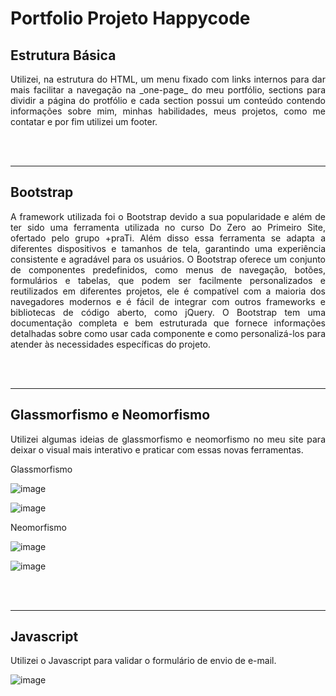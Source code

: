 # Portfolio Projeto Happycode


## Estrutura Básica

<p align= "justify"> Utilizei, na estrutura do HTML, um menu fixado com links internos para dar mais facilitar a navegação na _one-page_ do meu portfólio, sections para dividir a página do protfólio e cada section possui um conteúdo contendo informações sobre mim, minhas habilidades, meus projetos, como me contatar e por fim utilizei um footer. </p>

<br><br>

<hr>

## Bootstrap

<p align= "justify"> A framework utilizada foi o Bootstrap devido a sua popularidade e além de ter sido uma ferramenta utilizada no curso Do Zero ao Primeiro Site, ofertado pelo grupo +praTi. Além disso essa ferramenta se adapta a diferentes dispositivos e tamanhos de tela, garantindo uma experiência consistente e agradável para os usuários. O Bootstrap oferece um conjunto de componentes predefinidos, como menus de navegação, botões, formulários e tabelas, que podem ser facilmente personalizados e reutilizados em diferentes projetos, ele é compatível com a maioria dos navegadores modernos e é fácil de integrar com outros frameworks e bibliotecas de código aberto, como jQuery. O Bootstrap tem uma documentação completa e bem estruturada que fornece informações detalhadas sobre como usar cada componente e como personalizá-los para atender às necessidades específicas do projeto.</p>

<br><br>

<hr>

## Glassmorfismo e Neomorfismo

<p align= "justify"> Utilizei algumas ideias de glassmorfismo e neomorfismo no meu site para deixar o visual mais interativo e praticar com essas novas ferramentas.</p>

<p align= "justify"> Glassmorfismo </p>

![image](https://user-images.githubusercontent.com/111182330/221444619-5096c922-590d-4f65-a5c7-6f7ecdc84300.png)

![image](https://user-images.githubusercontent.com/111182330/221444664-171a0337-a13b-4c5d-9211-8a65e7d27f27.png)

<p align= "justify"> Neomorfismo </p>

![image](https://user-images.githubusercontent.com/111182330/221444813-ee78bb0f-0065-4991-8a03-ec7ffc9eaaaa.png)

![image](https://user-images.githubusercontent.com/111182330/221444839-75d71f80-356f-4aab-8289-294d1406f4b7.png)


<br><br>

<hr>

## Javascript

<p align= "justify"> Utilizei o Javascript para validar o formulário de envio de e-mail. </p>

![image](https://user-images.githubusercontent.com/111182330/221445383-c2961446-94c3-4087-a048-4c6e1c1a3f9e.png)

